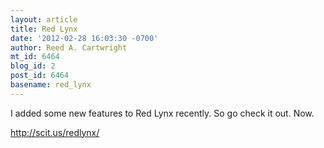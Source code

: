 ```yaml
---
layout: article
title: Red Lynx
date: '2012-02-28 16:03:30 -0700'
author: Reed A. Cartwright
mt_id: 6464
blog_id: 2
post_id: 6464
basename: red_lynx
---
```

I added some new features to Red Lynx recently.  So go check it out. Now.

http://scit.us/redlynx/
